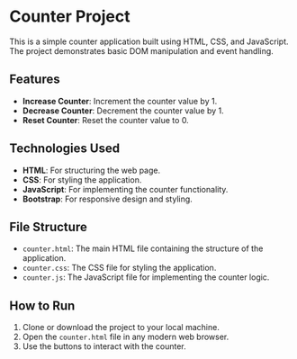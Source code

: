 # Counter Project

This is a simple counter application built using HTML, CSS, and JavaScript. The project demonstrates basic DOM manipulation and event handling.

## Features

- **Increase Counter**: Increment the counter value by 1.
- **Decrease Counter**: Decrement the counter value by 1.
- **Reset Counter**: Reset the counter value to 0.

## Technologies Used

- **HTML**: For structuring the web page.
- **CSS**: For styling the application.
- **JavaScript**: For implementing the counter functionality.
- **Bootstrap**: For responsive design and styling.

## File Structure

- `counter.html`: The main HTML file containing the structure of the application.
- `counter.css`: The CSS file for styling the application.
- `counter.js`: The JavaScript file for implementing the counter logic.

## How to Run

1. Clone or download the project to your local machine.
2. Open the `counter.html` file in any modern web browser.
3. Use the buttons to interact with the counter.
